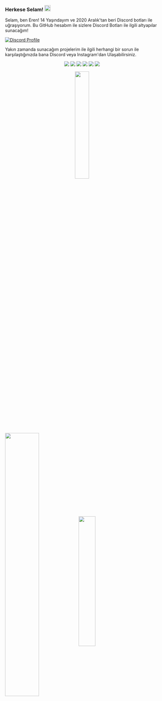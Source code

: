 ### Herkese Selam! <img src="https://media.giphy.com/media/Q7LHmoFwVP6Yc1swZs/giphy.gif" height="20px"></h2>

Selam, ben Eren! 14 Yaşındayım ve 2020 Aralık'tan beri Discord botları ile uğraşıyorum.
Bu GitHub hesabım ile sizlere Discord Botları ile ilgili altyapılar sunacağım!

[![Discord Profile](https://lanyard-profile-readme.vercel.app/api/796032235085627422)](https://discord.com/users/796032235085627422)

Yakın zamanda sunacağım projelerim ile ilgili herhangi bir sorun ile karşılaştığınızda bana Discord veya Instagram'dan Ulaşabilirsiniz.


<p align="center">
 <a href="https://discord.com/users/796032235085627422" target"blank_"><img src="https://img.shields.io/badge/Discord%20-7289DA.svg?&style=for-the-badge&logo=discord&logoColor=white"></a>
  <a href="https://open.spotify.com/user/b3gykk5tg47oow0mcioq072ea" target"blank_"><img src="https://img.shields.io/badge/Spotify%20-1ed760.svg?&style=for-the-badge&logo=spotify&logoColor=white"></a>
    <a href="https://www.youtube.com/channel/UCuUSq38CbtTBBb0dZMYB0Uw" target"blank_"><img src="https://img.shields.io/badge/youtube%20-ff0000.svg?&style=for-the-badge&logo=youtube&logoColor=white"></a>
  <a href="https://github.com/Jyros" target"blank_"><img src="https://img.shields.io/badge/GitHub%20-191717.svg?&style=for-the-badge&logo=github&logoColor=white"></a>
 <a href="https://www.instagram.com/jyros1/" target"blank_"><img src="https://img.shields.io/badge/INSTAGRAM%20-DC3175.svg?&style=for-the-badge&logo=instagram&logoColor=white"></a>
 <a href="https://www.twitch.tv/jyros1" target"blank_"><img src="https://img.shields.io/badge/twitch%20-e3d3e0.svg?&style=for-the-badge&logo=twitch&logoColor=853476"></a>

<p align = "center"> <img src="https://profile-counter.glitch.me/{Jyros}/count.svg" width="30%" align="middle"/> </p>
<img width="47%" align="middle" src="https://github-readme-stats.vercel.app/api?username=Jyros&show_icons=true&hide_title=true&theme=merko">
<img width="33%" align="middle" src="https://github-readme-stats.vercel.app/api/top-langs/?username=Jyros&show_icons=true&hide_title=true&theme=merko">
